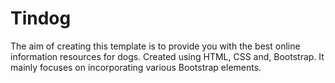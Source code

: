 # Tindog

The aim of creating this template is to provide you with the best online information resources for dogs.
Created using HTML, CSS and, Bootstrap. It mainly focuses on incorporating various Bootstrap elements.

